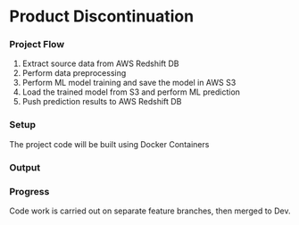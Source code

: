 # Product Discontinuation

### Project Flow
1. Extract source data from AWS Redshift DB
2. Perform data preprocessing
3. Perform ML model training and save the model in AWS S3
4. Load the trained model from S3 and perform ML prediction
5. Push prediction results to AWS Redshift DB

### Setup

The project code will be built using Docker Containers

### Output

### Progress

Code work is carried out on separate feature branches, then merged to Dev.
